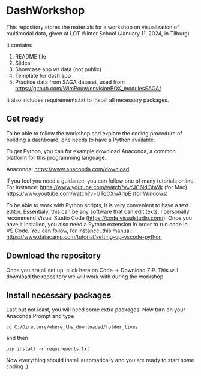 # DashWorkshop

This repository stores the materials for a workshop on visualization of multimodal data, given at LOT Winter School (January 11, 2024, in Tilburg).

It contains 

1. README file
2. Slides
3. Showcase app w/ data (not public)
4. Template for dash app
5. Practice data from SAGA dataset, used from https://github.com/WimPouw/envisionBOX_modulesSAGA/

It also includes requirements.txt to install all necessary packages.

## Get ready

To be able to follow the workshop and explore the coding procedure of building a dashboard, one needs to have a Python available.

To get Python, you can for example download Anaconda, a common platform for this programming language.

Anaconda: https://www.anaconda.com/download

If you feel you need a guidance, you can follow one of many tutorials online. For instance:
https://www.youtube.com/watch?v=YJC6ldI3hWk (for Mac)
https://www.youtube.com/watch?v=UTqOXwAi1pE (for Windows)

To be able to work with Python scripts, it is very convenient to have a text editor. Essentialy, this can be any software that can edit texts, I personally recommend Visual Studio Code (https://code.visualstudio.com/). Once you have it installed, you also need a Python extension in order to run code in VS Code. You can follow, for instance, this manual: https://www.datacamp.com/tutorial/setting-up-vscode-python

## Download the repository

Once you are all set up, click here on Code -> Download ZIP. This will download the repository we will work with during the workshop. 

## Install necessary packages

Last but not least, you will need some extra packages. Now turn on your Anaconda Prompt and type

    cd C:/Directory/where_the_downloaded/folder_lives

and then

    pip install -r requirements.txt

Now everything should install automatically and you are ready to start some coding :)


